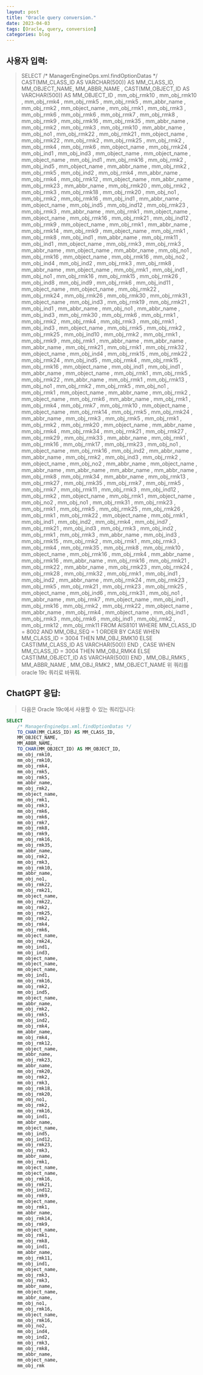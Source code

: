 ```yaml
---
layout: post
title: "Oracle query conversion."
date: 2023-04-03
tags: [Oracle, query, conversion]
categories: blog
---
```


## 사용자 입력:
> SELECT
	/* ManagerEngineOps.xml.findOptionDatas */
	CAST(MM_CLASS_ID AS VARCHAR(500)) AS MM_CLASS_ID,
	MM_OBJECT_NAME,
	MM_ABBR_NAME ,
	CAST(MM_OBJECT_ID AS VARCHAR(500)) AS MM_OBJECT_ID ,
	mm_obj_rmk10 ,
	mm_obj_rmk10 ,
	mm_obj_rmk4 ,
	mm_obj_rmk5 ,
	mm_obj_rmk5 ,
	mm_abbr_name ,
	mm_obj_rmk2 ,
	mm_object_name ,
	mm_obj_rmk1 ,
	mm_obj_rmk3 ,
	mm_obj_rmk6 ,
	mm_obj_rmk6 ,
	mm_obj_rmk7 ,
	mm_obj_rmk8 ,
	mm_obj_rmk9 ,
	mm_obj_rmk16 ,
	mm_obj_rmk35 ,
	mm_abbr_name ,
	mm_obj_rmk2 ,
	mm_obj_rmk3 ,
	mm_obj_rmk10 ,
	mm_abbr_name ,
	mm_obj_no1 ,
	mm_obj_rmk22 ,
	mm_obj_rmk21 ,
	mm_object_name ,
	mm_obj_rmk22 ,
	mm_obj_rmk2 ,
	mm_obj_rmk25 ,
	mm_obj_rmk2 ,
	mm_obj_rmk4 ,
	mm_obj_rmk6 ,
	mm_object_name ,
	mm_obj_rmk24 ,
	mm_obj_ind1 ,
	mm_obj_ind3 ,
	mm_object_name ,
	mm_object_name ,
	mm_object_name ,
	mm_obj_ind1 ,
	mm_obj_rmk16 ,
	mm_obj_rmk2 ,
	mm_obj_ind5 ,
	mm_object_name ,
	mm_abbr_name ,
	mm_obj_rmk2 ,
	mm_obj_rmk5 ,
	mm_obj_ind2 ,
	mm_obj_rmk4 ,
	mm_abbr_name ,
	mm_obj_rmk4 ,
	mm_obj_rmk12 ,
	mm_object_name ,
	mm_abbr_name ,
	mm_obj_rmk23 ,
	mm_abbr_name ,
	mm_obj_rmk20 ,
	mm_obj_rmk2 ,
	mm_obj_rmk3 ,
	mm_obj_rmk18 ,
	mm_obj_rmk20 ,
	mm_obj_no1 ,
	mm_obj_rmk2 ,
	mm_obj_rmk16 ,
	mm_obj_ind1 ,
	mm_abbr_name ,
	mm_object_name ,
	mm_obj_ind5 ,
	mm_obj_ind12 ,
	mm_obj_rmk23 ,
	mm_obj_rmk3 ,
	mm_abbr_name ,
	mm_obj_rmk1 ,
	mm_object_name ,
	mm_object_name ,
	mm_obj_rmk16 ,
	mm_obj_rmk21 ,
	mm_obj_ind12 ,
	mm_obj_rmk9 ,
	mm_object_name ,
	mm_obj_rmk1 ,
	mm_abbr_name ,
	mm_obj_rmk14 ,
	mm_obj_rmk9 ,
	mm_object_name ,
	mm_obj_rmk1 ,
	mm_obj_rmk8 ,
	mm_obj_ind1 ,
	mm_abbr_name ,
	mm_obj_rmk11 ,
	mm_obj_ind1 ,
	mm_object_name ,
	mm_obj_rmk3 ,
	mm_obj_rmk3 ,
	mm_abbr_name ,
	mm_object_name ,
	mm_abbr_name ,
	mm_obj_no1 ,
	mm_obj_rmk16 ,
	mm_object_name ,
	mm_obj_rmk16 ,
	mm_obj_no2 ,
	mm_obj_ind4 ,
	mm_obj_ind2 ,
	mm_obj_rmk3 ,
	mm_obj_rmk8 ,
	mm_abbr_name ,
	mm_object_name ,
	mm_obj_rmk1 ,
	mm_obj_ind1 ,
	mm_obj_no1 ,
	mm_obj_rmk16 ,
	mm_obj_rmk15 ,
	mm_obj_rmk26 ,
	mm_obj_ind8 ,
	mm_obj_ind9 ,
	mm_obj_rmk6 ,
	mm_obj_ind11 ,
	mm_object_name ,
	mm_object_name ,
	mm_obj_rmk22 ,
	mm_obj_rmk24 ,
	mm_obj_rmk26 ,
	mm_obj_rmk30 ,
	mm_obj_rmk31 ,
	mm_object_name ,
	mm_obj_ind3 ,
	mm_obj_rmk19 ,
	mm_obj_rmk21 ,
	mm_obj_ind1 ,
	mm_abbr_name ,
	mm_obj_no1 ,
	mm_abbr_name ,
	mm_obj_ind3 ,
	mm_obj_rmk30 ,
	mm_obj_rmk6 ,
	mm_obj_rmk1 ,
	mm_obj_rmk2 ,
	mm_obj_rmk4 ,
	mm_obj_rmk3 ,
	mm_obj_rmk1 ,
	mm_obj_ind3 ,
	mm_object_name ,
	mm_obj_rmk5 ,
	mm_obj_rmk2 ,
	mm_obj_rmk25 ,
	mm_obj_ind10 ,
	mm_obj_rmk2 ,
	mm_obj_rmk1 ,
	mm_obj_rmk9 ,
	mm_obj_rmk1 ,
	mm_abbr_name ,
	mm_abbr_name ,
	mm_abbr_name ,
	mm_obj_rmk21 ,
	mm_obj_rmk1 ,
	mm_obj_rmk32 ,
	mm_object_name ,
	mm_obj_ind4 ,
	mm_obj_rmk15 ,
	mm_obj_rmk22 ,
	mm_obj_rmk24 ,
	mm_obj_ind5 ,
	mm_obj_rmk4 ,
	mm_obj_rmk15 ,
	mm_obj_rmk16 ,
	mm_object_name ,
	mm_obj_ind1 ,
	mm_obj_ind1 ,
	mm_abbr_name ,
	mm_object_name ,
	mm_obj_rmk1 ,
	mm_obj_rmk5 ,
	mm_obj_rmk22 ,
	mm_abbr_name ,
	mm_obj_rmk1 ,
	mm_obj_rmk13 ,
	mm_obj_no1 ,
	mm_obj_rmk2 ,
	mm_obj_rmk5 ,
	mm_obj_no1 ,
	mm_obj_rmk1 ,
	mm_object_name ,
	mm_abbr_name ,
	mm_obj_rmk2 ,
	mm_object_name ,
	mm_obj_rmk6 ,
	mm_abbr_name ,
	mm_obj_rmk1 ,
	mm_obj_rmk4 ,
	mm_obj_rmk7 ,
	mm_obj_rmk10 ,
	mm_object_name ,
	mm_object_name ,
	mm_obj_rmk14 ,
	mm_obj_rmk5 ,
	mm_obj_rmk24 ,
	mm_abbr_name ,
	mm_obj_rmk3 ,
	mm_obj_rmk5 ,
	mm_obj_rmk1 ,
	mm_obj_rmk2 ,
	mm_obj_rmk20 ,
	mm_object_name ,
	mm_abbr_name ,
	mm_obj_rmk4 ,
	mm_obj_rmk34 ,
	mm_obj_rmk21 ,
	mm_obj_rmk27 ,
	mm_obj_rmk29 ,
	mm_obj_rmk33 ,
	mm_abbr_name ,
	mm_obj_rmk1 ,
	mm_obj_rmk16 ,
	mm_obj_rmk17 ,
	mm_obj_rmk23 ,
	mm_obj_no1 ,
	mm_object_name ,
	mm_obj_rmk16 ,
	mm_obj_ind2 ,
	mm_abbr_name ,
	mm_abbr_name ,
	mm_obj_rmk2 ,
	mm_obj_ind3 ,
	mm_obj_rmk2 ,
	mm_object_name ,
	mm_obj_no2 ,
	mm_abbr_name ,
	mm_object_name ,
	mm_abbr_name ,
	mm_abbr_name ,
	mm_abbr_name ,
	mm_abbr_name ,
	mm_obj_rmk8 ,
	mm_obj_rmk34 ,
	mm_abbr_name ,
	mm_obj_rmk13 ,
	mm_obj_rmk27 ,
	mm_obj_rmk35 ,
	mm_obj_rmk7 ,
	mm_obj_rmk5 ,
	mm_obj_rmk7 ,
	mm_obj_rmk11 ,
	mm_obj_rmk3 ,
	mm_obj_ind12 ,
	mm_obj_rmk2 ,
	mm_object_name ,
	mm_obj_rmk1 ,
	mm_object_name ,
	mm_obj_no2 ,
	mm_obj_no1 ,
	mm_obj_rmk31 ,
	mm_obj_rmk23 ,
	mm_obj_rmk1 ,
	mm_obj_rmk5 ,
	mm_obj_rmk25 ,
	mm_obj_rmk26 ,
	mm_obj_rmk1 ,
	mm_obj_rmk22 ,
	mm_object_name ,
	mm_obj_rmk1 ,
	mm_obj_ind1 ,
	mm_obj_ind2 ,
	mm_obj_rmk4 ,
	mm_obj_ind7 ,
	mm_obj_rmk21 ,
	mm_obj_ind3 ,
	mm_obj_rmk3 ,
	mm_obj_ind2 ,
	mm_obj_rmk1 ,
	mm_obj_rmk3 ,
	mm_abbr_name ,
	mm_obj_ind3 ,
	mm_obj_rmk15 ,
	mm_obj_rmk2 ,
	mm_obj_rmk1 ,
	mm_obj_rmk3 ,
	mm_obj_rmk4 ,
	mm_obj_rmk35 ,
	mm_obj_rmk8 ,
	mm_obj_rmk10 ,
	mm_object_name ,
	mm_obj_rmk16 ,
	mm_obj_rmk4 ,
	mm_abbr_name ,
	mm_obj_rmk16 ,
	mm_abbr_name ,
	mm_obj_rmk16 ,
	mm_obj_rmk21 ,
	mm_obj_rmk22 ,
	mm_abbr_name ,
	mm_obj_rmk23 ,
	mm_obj_rmk24 ,
	mm_obj_rmk28 ,
	mm_obj_rmk32 ,
	mm_obj_rmk1 ,
	mm_obj_ind1 ,
	mm_obj_ind2 ,
	mm_abbr_name ,
	mm_obj_rmk24 ,
	mm_obj_rmk23 ,
	mm_obj_rmk5 ,
	mm_obj_rmk21 ,
	mm_obj_rmk23 ,
	mm_obj_rmk25 ,
	mm_object_name ,
	mm_obj_ind6 ,
	mm_obj_rmk31 ,
	mm_obj_no1 ,
	mm_abbr_name ,
	mm_obj_rmk7 ,
	mm_object_name ,
	mm_obj_ind1 ,
	mm_obj_rmk16 ,
	mm_obj_rmk2 ,
	mm_obj_rmk22 ,
	mm_object_name ,
	mm_abbr_name ,
	mm_obj_rmk4 ,
	mm_object_name ,
	mm_obj_ind1 ,
	mm_obj_rmk3 ,
	mm_obj_rmk6 ,
	mm_obj_ind1 ,
	mm_obj_rmk2 ,
	mm_obj_rmk12 ,
	mm_obj_rmk11
FROM
	AIS8101
WHERE
	MM_CLASS_ID = 8002
	AND MM_OBJ_SEQ = 1
ORDER BY
	CASE
		WHEN MM_CLASS_ID = 3004 THEN MM_OBJ_RMK10
		ELSE CAST(MM_CLASS_ID AS VARCHAR(500))
	END ,
	CASE
		WHEN MM_CLASS_ID = 3004 THEN MM_OBJ_RMK4
		ELSE CAST(MM_OBJECT_ID AS VARCHAR(500))
	END ,
	MM_OBJ_RMK5 ,
	MM_ABBR_NAME ,
	MM_OBJ_RMK2 ,
	MM_OBJECT_NAME
위 쿼리를 oracle 19c 쿼리로 바꿔줘.

## ChatGPT 응답:
> 다음은 Oracle 19c에서 사용할 수 있는 쿼리입니다:

```sql
SELECT
    /* ManagerEngineOps.xml.findOptionDatas */
    TO_CHAR(MM_CLASS_ID) AS MM_CLASS_ID,
    MM_OBJECT_NAME,
    MM_ABBR_NAME,
    TO_CHAR(MM_OBJECT_ID) AS MM_OBJECT_ID,
    mm_obj_rmk10,
    mm_obj_rmk10,
    mm_obj_rmk4,
    mm_obj_rmk5,
    mm_obj_rmk5,
    mm_abbr_name,
    mm_obj_rmk2,
    mm_object_name,
    mm_obj_rmk1,
    mm_obj_rmk3,
    mm_obj_rmk6,
    mm_obj_rmk6,
    mm_obj_rmk7,
    mm_obj_rmk8,
    mm_obj_rmk9,
    mm_obj_rmk16,
    mm_obj_rmk35,
    mm_abbr_name,
    mm_obj_rmk2,
    mm_obj_rmk3,
    mm_obj_rmk10,
    mm_abbr_name,
    mm_obj_no1,
    mm_obj_rmk22,
    mm_obj_rmk21,
    mm_object_name,
    mm_obj_rmk22,
    mm_obj_rmk2,
    mm_obj_rmk25,
    mm_obj_rmk2,
    mm_obj_rmk4,
    mm_obj_rmk6,
    mm_object_name,
    mm_obj_rmk24,
    mm_obj_ind1,
    mm_obj_ind3,
    mm_object_name,
    mm_object_name,
    mm_object_name,
    mm_obj_ind1,
    mm_obj_rmk16,
    mm_obj_rmk2,
    mm_obj_ind5,
    mm_object_name,
    mm_abbr_name,
    mm_obj_rmk2,
    mm_obj_rmk5,
    mm_obj_ind2,
    mm_obj_rmk4,
    mm_abbr_name,
    mm_obj_rmk4,
    mm_obj_rmk12,
    mm_object_name,
    mm_abbr_name,
    mm_obj_rmk23,
    mm_abbr_name,
    mm_obj_rmk20,
    mm_obj_rmk2,
    mm_obj_rmk3,
    mm_obj_rmk18,
    mm_obj_rmk20,
    mm_obj_no1,
    mm_obj_rmk2,
    mm_obj_rmk16,
    mm_obj_ind1,
    mm_abbr_name,
    mm_object_name,
    mm_obj_ind5,
    mm_obj_ind12,
    mm_obj_rmk23,
    mm_obj_rmk3,
    mm_abbr_name,
    mm_obj_rmk1,
    mm_object_name,
    mm_object_name,
    mm_obj_rmk16,
    mm_obj_rmk21,
    mm_obj_ind12,
    mm_obj_rmk9,
    mm_object_name,
    mm_obj_rmk1,
    mm_abbr_name,
    mm_obj_rmk14,
    mm_obj_rmk9,
    mm_object_name,
    mm_obj_rmk1,
    mm_obj_rmk8,
    mm_obj_ind1,
    mm_abbr_name,
    mm_obj_rmk11,
    mm_obj_ind1,
    mm_object_name,
    mm_obj_rmk3,
    mm_obj_rmk3,
    mm_abbr_name,
    mm_object_name,
    mm_abbr_name,
    mm_obj_no1,
    mm_obj_rmk16,
    mm_object_name,
    mm_obj_rmk16,
    mm_obj_no2,
    mm_obj_ind4,
    mm_obj_ind2,
    mm_obj_rmk3,
    mm_obj_rmk8,
    mm_abbr_name,
    mm_object_name,
    mm_obj_rmk


